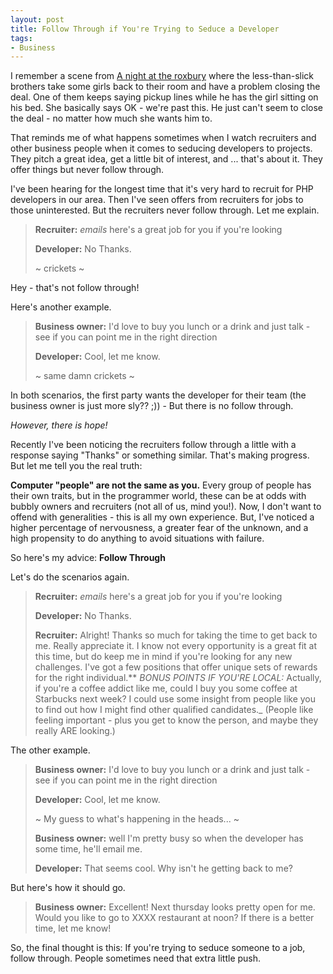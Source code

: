 ```yaml
---
layout: post
title: Follow Through if You're Trying to Seduce a Developer
tags:
- Business
---
```

I remember a scene from [A night at the roxbury](http://www.imdb.com/title/tt0120770/) where the less-than-slick brothers take some girls back to their room and have a problem closing the deal.  One of them keeps saying pickup lines while he has the girl sitting on his bed.  She basically says OK - we're past this.  He just can't seem to close the deal - no matter how much she wants him to.

That reminds me of what happens sometimes when I watch recruiters and other business people when it comes to seducing developers to projects.  They pitch a great idea, get a little bit of interest, and ... that's about it.  They offer things but never follow through.

I've been hearing for the longest time that it's very hard to recruit for PHP developers in our area.  Then I've seen offers from recruiters for jobs to those uninterested.  But the recruiters never follow through.  Let me explain.

> **Recruiter:** *emails* here's a great job for you if you're looking
> 
> **Developer:** No Thanks.
> 
> ~ crickets ~

Hey - that's not follow through!

Here's another example.

> **Business owner:** I'd love to buy you lunch or a drink and just talk - see if you can point me in the right direction
> 
> **Developer:** Cool, let me know.
> 
> ~ same damn crickets ~

In both scenarios, the first party wants the developer for their team (the business owner is just more sly?? ;)) - But there is no follow through.

_However, there is hope!_

Recently I've been noticing the recruiters follow through a little with a response saying "Thanks" or something similar.  That's making progress.  But let me tell you the real truth:

**Computer "people" are not the same as you.**  Every group of people has their own traits, but in the programmer world, these can be at odds with bubbly owners and recruiters (not all of us, mind you!).  Now, I don't want to offend with generalities - this is all my own experience.  But, I've noticed a higher percentage of nervousness, a greater fear of the unknown, and a high propensity to do anything to avoid situations with failure.  

So here's my advice: **Follow Through**

Let's do the scenarios again.

> **Recruiter:** *emails* here's a great job for you if you're looking
> 
> **Developer:** No Thanks.
> 
> **Recruiter:** Alright!  Thanks so much for taking the time to get back to me.  Really appreciate it.  I know not every opportunity is a great fit at this time, but do keep me in mind if you're looking for any new challenges.  I've got a few positions that offer unique sets of rewards for the right individual.**
_BONUS POINTS IF YOU'RE LOCAL:_ Actually, if you're a coffee addict like me, could I buy you some coffee at Starbucks next week?  I could use some insight from people like you to find out how I might find other qualified candidates._
(People like feeling important - plus you get to know the person, and maybe they really ARE looking.)

The other example.

> **Business owner:** I'd love to buy you lunch or a drink and just talk - see if you can point me in the right direction
> 
> **Developer:** Cool, let me know.
> 
> ~ My guess to what's happening in the heads... ~
> 
> **Business owner:** well I'm pretty busy so when the developer has some time, he'll email me.
> 
> **Developer:** That seems cool. Why isn't he getting back to me?

But here's how it should go.

> **Business owner:** Excellent!  Next thursday looks pretty open for me.  Would you like to go to XXXX restaurant at noon?  If there is a better time, let me know!

So, the final thought is this: If you're trying to seduce someone to a job, follow through.  People sometimes need that extra little push.
